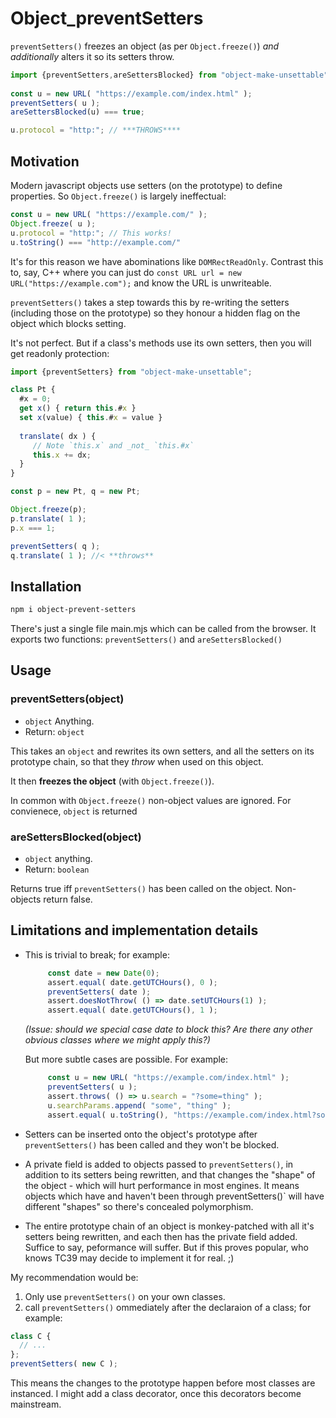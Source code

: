 Object_preventSetters
====================
`preventSetters()` freezes an object (as per `Object.freeze()`) _and
additionally_ alters it so its setters throw.
  
```js
import {preventSetters,areSettersBlocked} from "object-make-unsettable";  
  
const u = new URL( "https://example.com/index.html" );
preventSetters( u );
areSettersBlocked(u) === true;

u.protocol = "http:"; // ***THROWS****
```
   
Motivation
----------
Modern javascript objects use setters (on the prototype) to define
properties. So `Object.freeze()` is largely ineffectual:
  
```js
const u = new URL( "https://example.com/" );
Object.freeze( u );     
u.protocol = "http:"; // This works!
u.toString() === "http://example.com/"
```  
  
It's for this reason we have abominations like `DOMRectReadOnly`.
Contrast this to, say, C++ where you can just do `const URL url = new
URL("https://example.com");` and know the URL is unwriteable.
  
`preventSetters()` takes a step towards this by re-writing the setters
(including those on the prototype) so they honour a hidden flag on the
object which blocks setting.
  
It's not perfect. But if a class's methods use its own setters, then you
will get readonly protection:
  
```js
import {preventSetters} from "object-make-unsettable";

class Pt {
  #x = 0;
  get x() { return this.#x }
  set x(value) { this.#x = value }
  
  translate( dx ) {
     // Note `this.x` and _not_ `this.#x`
     this.x += dx;
  }
}

const p = new Pt, q = new Pt;

Object.freeze(p);
p.translate( 1 ); 
p.x === 1;          

preventSetters( q );
q.translate( 1 ); //< **throws**
```    
  
Installation
------------  
```bash
npm i object-prevent-setters
```        
There's just a single file main.mjs which can be called from the
browser. It exports two functions: `preventSetters()` and
`areSettersBlocked()` 
  
Usage
-----

### preventSetters(object)       
 - `object` Anything.
 - Return: `object`    
   
This takes an `object` and rewrites its own setters, and all the setters
on its prototype chain, so that they _throw_ when used on this object. 
  
It then **freezes the object** (with `Object.freeze()`).
  
In common with `Object.freeze()` non-object values are ignored.  For
convienece, `object` is returned 
    
### areSettersBlocked(object)
 - `object` anything.
 - Return: `boolean` 
  
Returns true iff `preventSetters()` has been called on the object.
Non-objects return false.
        
Limitations and implementation details
-----------------
 - This is trivial to break; for example:
   ```js
        const date = new Date(0);
        assert.equal( date.getUTCHours(), 0 );
        preventSetters( date );
        assert.doesNotThrow( () => date.setUTCHours(1) );     
        assert.equal( date.getUTCHours(), 1 );
   ```
   _(Issue: should we special case date to block this? Are there any
   other obvious classes where we might apply this?)_

   But more subtle cases are possible. For example:
   ```js
        const u = new URL( "https://example.com/index.html" );
        preventSetters( u );
        assert.throws( () => u.search = "?some=thing" );
        u.searchParams.append( "some", "thing" );
        assert.equal( u.toString(), "https://example.com/index.html?some=thing" );  
   ```
  
 - Setters can be inserted onto the object's prototype after
   `preventSetters()` has been called and they won't be blocked.  
  
 - A private field is added to objects passed to `preventSetters()`, in
   addition to its setters being rewritten, and that changes the "shape"
   of the object - which will hurt performance in most engines. It means
   objects which have and haven't been through preventSetters()` will
   have different "shapes" so there's concealed polymorphism.
  
 - The entire prototype chain of an object is monkey-patched with all
   it's setters being rewritten, and each then has the private field
   added. Suffice to say, peformance will suffer. But if this proves
   popular, who knows TC39 may decide to implement it for real. ;)       
  
My recommendation would be:  
  1. Only use `preventSetters()` on your own classes. 
  2. call `preventSetters()` ommediately after the declaraion of a
     class; for example:
  ```js
  class C {
    // ... 
  };
  preventSetters( new C );   
  ```
  This means the changes to the prototype happen before most classes are
  instanced. I might add a class decorator, once this decorators
  become mainstream. 
